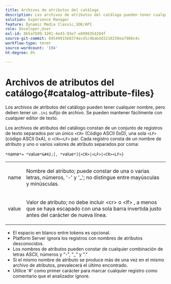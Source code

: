 ```yaml
---
title: Archivos de atributos del catálogo
description: Los archivos de atributos del catálogo pueden tener cualquier nombre, pero deben tener un sufijo de archivo .ini. Se pueden mantener fácilmente con cualquier editor de texto.
solution: Experience Manager
feature: Dynamic Media Classic,SDK/API
role: Developer,User
exl-id: 8b5afb99-3201-4e43-93e7-e8998354204f
source-git-commit: 8454991568374ecd1c4babdd3210250ea7988c4c
workflow-type: tm+mt
source-wordcount: '194'
ht-degree: 0%

---
```


# Archivos de atributos del catálogo{#catalog-attribute-files}

Los archivos de atributos del catálogo pueden tener cualquier nombre, pero deben tener un `.ini` sufijo de archivo. Se pueden mantener fácilmente con cualquier editor de texto.

Los archivos de atributos del catálogo constan de un conjunto de registros de texto separados por un único `<CR>` (Código ASCII 0xD), una sola `<LF>` (código ASCII 0xA), o `<CR><LF>` par. Cada registro consta de un nombre de atributo y uno o varios valores de atributo separados por coma:

`*`name`*= *`value`*&#42;[, *`value`*]{<CR>|<LF>|<CR><LF>}`

<table id="simpletable_8454AD549FDA421BA1469CDA44132773"> 
 <tr class="strow"> 
  <td class="stentry"> <p> <span class="codeph"> <span class="varname"> name </span> </span> </p> </td> 
  <td class="stentry"> <p>Nombre del atributo; puede constar de una o varias letras, números, '-' y '_'; no distingue entre mayúsculas y minúsculas. </p> </td> 
 </tr> 
 <tr class="strow"> 
  <td class="stentry"> <p> <span class="codeph"> <span class="varname"> value </span> </span> </p> </td> 
  <td class="stentry"> <p>Valor de atributo; no debe incluir <span class="codeph"> &lt;cr&gt; </span>o <span class="codeph"> &lt;lf&gt; </span> , a menos que se haya escapado con una sola barra invertida justo antes del carácter de nueva línea. </p> </td> 
 </tr> 
</table>

* El espacio en blanco entre tokens es opcional.
* Platform Server ignora los registros con nombres de atributos desconocidos.
* Los nombres de atributos pueden constar de cualquier combinación de letras ASCII, números y &quot;-&quot;, &quot;_&quot; y &quot;.&quot;
* Si el mismo nombre de atributo se produce más de una vez en el mismo archivo de atributos, prevalecerá el último encontrado.
* Utilice &#39;#&#39; como primer carácter para marcar cualquier registro como comentario que el analizador ignore.
